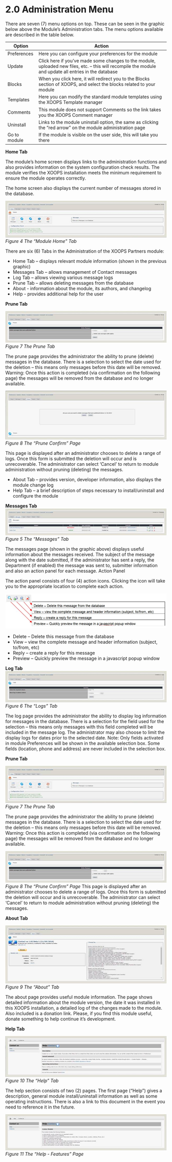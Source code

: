# 2.0 Administration Menu


There are seven (7) menu options on top.  These can be seen in the graphic below above the Module’s Administration tabs.  The menu options available are described in the table below.

|Option|	Action|
|---|---|
|Preferences|	Here you can configure your preferences for the module|
|Update|	Click here if you’ve made some changes to the module, uploaded new files, etc. – this will recompile the module and update all entries in the database |
|Blocks|	When you click here, it will redirect you to the Blocks section of XOOPS, and select the blocks related to your module|
|Templates|	Here you can modify the standard module templates using the XOOPS Template manager|
|Comments|	This module does not support Comments so the link takes you the XOOPS Comment manager|
|Uninstall	|Links to the module uninstall option, the same as clicking the “red arrow” on the module administration page|
|Go to module|	If the module is visible on the user side, this will take you there|

**Home Tab**

The module’s home screen displays links to the administration functions and also provides information on the system configuration check results.  The module verifies the XOOPS installation meets the minimum requirement to ensure the module operates correctly.

The home screen also displays the current number of messages stored in the database.

![image007.jpg](../assets/image007.jpg) 
*Figure 4 The “Module Home” Tab*

There are six (6) Tabs in the Administration of the XOOPS Partners module: 
-	Home Tab – displays relevant module information (shown in the previous graphic)
-	Messages Tab – allows management of Contact messages
-	Log Tab – allows viewing various message logs
-	Prune Tab – allows deleting messages from the database
-	About - information about the module, its authors, and changelog
-	Help - provides additional help for the user

**Prune Tab**

![image008.jpg](../assets/image008.jpg) 
*Figure 7 The Prune Tab*

The prune page provides the administrator the ability to prune (delete) messages in the database. There is a selection to select the date used for the deletion – this means only messages before this date will be removed.  Warning:  Once this action is completed (via confirmation on the following page) the messages will be removed from the database and no longer available.

![image009.jpg](../assets/image009.jpg)  
*Figure 8 The “Prune Confirm” Page*

This page is displayed after an administrator chooses to delete a range of logs.  Once this form is submitted the deletion will occur and is unrecoverable. The administrator can select ‘Cancel’ to return to module administration without pruning (deleting) the messages.

-	About Tab – provides version, developer information, also displays the module change log
-	Help Tab – a brief description of steps necessary to install/uninstall and configure the module

**Messages Tab**
![image010.jpg](../assets/image010.jpg)  
*Figure 5 The “Messages” Tab*

The messages page (shown in the graphic above) displays useful information about the messages received. The subject of the message along with the date submitted, if the administrator has sent a reply, the Department (if enabled) the message was sent to, submitter information and also an action panel for each message.
Action Panel

The action panel consists of four (4) action icons.  Clicking the icon will take you to the appropriate location to complete each action.
 

![image011.jpg](../assets/image011.jpg) 


- Delete – Delete this message from the database
- View – view the complete message and header information (subject, to/from, etc)
- Reply – create a reply for this message
- Preview – Quickly preview the message in a javascript popup window

 
**Log Tab**
![image016.jpg](../assets/image016.jpg) 
*Figure 6 The “Logs” Tab*

The log page provides the administrator the ability to display log information for messages in the database.  There is a selection for the field used for the selection – this means only messages with this field completed will be included in the message log.  The administrator may also choose to limit the display logs for dates prior to the selected date.  Note: Only fields activated in module Preferences will be shown in the available selection box.  Some fields (location, phone and address) are never included in the selection box.

**Prune Tab**

![image008.jpg](../assets/image007.jpg) 
*Figure 7 The Prune Tab*

The prune page provides the administrator the ability to prune (delete) messages in the database. There is a selection to select the date used for the deletion – this means only messages before this date will be removed.  Warning:  Once this action is completed (via confirmation on the following page) the messages will be removed from the database and no longer available.

![image008.jpg](../assets/image008.jpg)  
*Figure 8 The “Prune Confirm” Page*
This page is displayed after an administrator chooses to delete a range of logs.  Once this form is submitted the deletion will occur and is unrecoverable. The administrator can select ‘Cancel’ to return to module administration without pruning (deleting) the messages.

**About Tab**

![image017.jpg](../assets/image017.jpg)  
*Figure 9 The “About” Tab*

The about page provides useful module information.  The page shows detailed information about the module version, the date it was installed in this XOOPS installation, a detailed log of the changes made to the module.  Also included is a donation link.  Please, if you find this module useful, donate something to help continue it’s development.

**Help Tab**

![image018.jpg](../assets/image018.jpg)  
*Figure 10 The “Help” Tab*

The help section consists of two (2) pages. The first page (“Help”) gives a description, general module install/uninstall information as well as some operating instructions.  There is also a link to this document in the event you need to reference it in the future.

![image019.jpg](../assets/image019.jpg)  
*Figure 11 The “Help - Features” Page*

 
